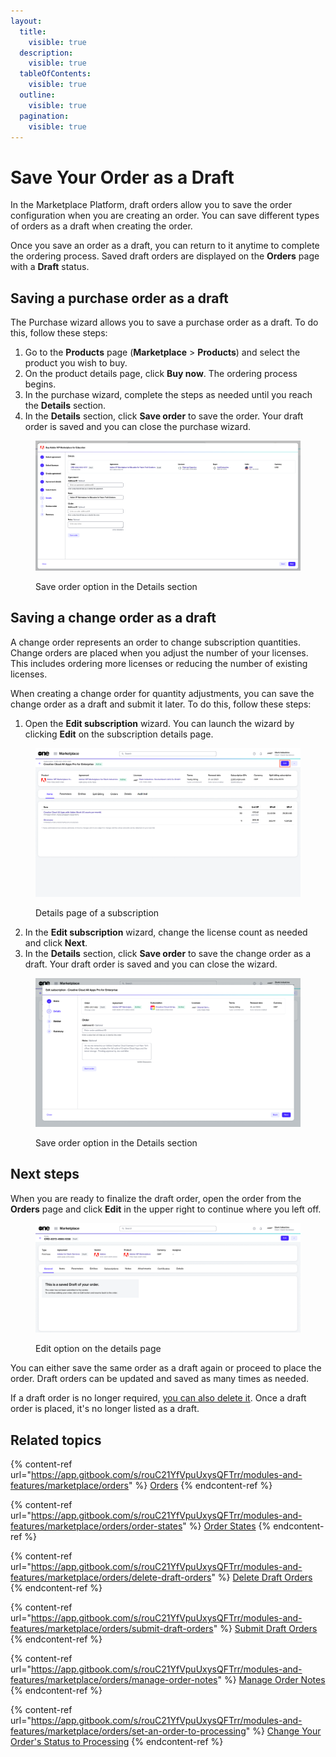 ```yaml
---
layout:
  title:
    visible: true
  description:
    visible: true
  tableOfContents:
    visible: true
  outline:
    visible: true
  pagination:
    visible: true
---
```


# Save Your Order as a Draft

In the Marketplace Platform, draft orders allow you to save the order configuration when you are creating an order. You can save different types of orders as a draft when creating the order.

Once you save an order as a draft, you can return to it anytime to complete the ordering process. Saved draft orders are displayed on the **Orders** page with a **Draft** status.

## Saving a purchase order as a draft

The Purchase wizard allows you to save a purchase order as a draft. To do this, follow these steps:

1. Go to the **Products** page (**Marketplace** > **Products**) and select the product you wish to buy.
2. On the product details page, click **Buy now**. The ordering process begins.
3. In the purchase wizard, complete the steps as needed until you reach the **Details** section.
4. In the **Details** section, click **Save order** to save the order. Your draft order is saved and you can close the purchase wizard.

<figure><img src="../../../.gitbook/assets/SaveDraftOrder.png" alt=""><figcaption><p>Save order option in the Details section</p></figcaption></figure>

## Saving a change order as a draft

A change order represents an order to change subscription quantities. Change orders are placed when you adjust the number of your licenses. This includes ordering more licenses or reducing the number of existing licenses.

When creating a change order for quantity adjustments, you can save the change order as a draft and submit it later. To do this, follow these steps:

1. Open the **Edit subscription** wizard. You can launch the wizard by clicking **Edit** on the subscription details page.

<figure><img src="../../../.gitbook/assets/subscription_details.png" alt=""><figcaption><p>Details page of a subscription</p></figcaption></figure>

2. In the **Edit subscription** wizard, change the license count as needed and click **Next**.
3. In the **Details** section, click **Save order** to save the change order as a draft. Your draft order is saved and you can close the wizard.

<figure><img src="../../../.gitbook/assets/EditSubsReduceQty (2).png" alt=""><figcaption><p>Save order option in the Details section</p></figcaption></figure>

## Next steps

When you are ready to finalize the draft order, open the order from the **Orders** page and click **Edit** in the upper right to continue where you left off.

<figure><img src="../../../.gitbook/assets/DraftOrders (1).png" alt=""><figcaption><p>Edit option on the details page</p></figcaption></figure>

You can either save the same order as a draft again or proceed to place the order. Draft orders can be updated and saved as many times as needed.

If a draft order is no longer required, [you can also delete it](delete-draft-orders.md). Once a draft order is placed, it's no longer listed as a draft.

## Related topics

{% content-ref url="https://app.gitbook.com/s/rouC21YfVpuUxysQFTrr/modules-and-features/marketplace/orders" %}
[Orders](https://app.gitbook.com/s/rouC21YfVpuUxysQFTrr/modules-and-features/marketplace/orders)
{% endcontent-ref %}

{% content-ref url="https://app.gitbook.com/s/rouC21YfVpuUxysQFTrr/modules-and-features/marketplace/orders/order-states" %}
[Order States](https://app.gitbook.com/s/rouC21YfVpuUxysQFTrr/modules-and-features/marketplace/orders/order-states)
{% endcontent-ref %}

{% content-ref url="https://app.gitbook.com/s/rouC21YfVpuUxysQFTrr/modules-and-features/marketplace/orders/delete-draft-orders" %}
[Delete Draft Orders](https://app.gitbook.com/s/rouC21YfVpuUxysQFTrr/modules-and-features/marketplace/orders/delete-draft-orders)
{% endcontent-ref %}

{% content-ref url="https://app.gitbook.com/s/rouC21YfVpuUxysQFTrr/modules-and-features/marketplace/orders/submit-draft-orders" %}
[Submit Draft Orders](https://app.gitbook.com/s/rouC21YfVpuUxysQFTrr/modules-and-features/marketplace/orders/submit-draft-orders)
{% endcontent-ref %}

{% content-ref url="https://app.gitbook.com/s/rouC21YfVpuUxysQFTrr/modules-and-features/marketplace/orders/manage-order-notes" %}
[Manage Order Notes](https://app.gitbook.com/s/rouC21YfVpuUxysQFTrr/modules-and-features/marketplace/orders/manage-order-notes)
{% endcontent-ref %}

{% content-ref url="https://app.gitbook.com/s/rouC21YfVpuUxysQFTrr/modules-and-features/marketplace/orders/set-an-order-to-processing" %}
[Change Your Order's Status to Processing](https://app.gitbook.com/s/rouC21YfVpuUxysQFTrr/modules-and-features/marketplace/orders/set-an-order-to-processing)
{% endcontent-ref %}
